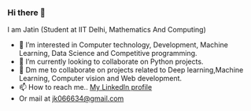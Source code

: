 ### Hi there 👋 

I am Jatin (Student at IIT Delhi, Mathematics And Computing)


* 👀 I’m interested in Computer technology, Development, Machine Learning, Data Science and Competitive programming.
* 🌱 I’m currently looking to collaborate on Python projects.
* 👯 Dm me to collaborate on projects related to Deep learning,Machine Learning, Computer vision and Web development.
* 📫 How to reach me.. [My LinkedIn profile](https://www.linkedin.com/in/learningfreak6609/)
* Or mail at jk066634@gmail.com
<!--
**learningfreak6609/learningfreak6609** is a ✨ _special_ ✨ repository because its `README.md` (this file) appears on your GitHub profile.

Here are some ideas to get you started:

- 🔭 I’m currently working on ...
- 🌱 I’m currently learning ...
- 👯 I’m looking to collaborate on ...
- 🤔 I’m looking for help with ...
- 💬 Ask me about ...
- 📫 How to reach me: ...
- 😄 Pronouns: ...
- ⚡ Fun fact: ...
-->
